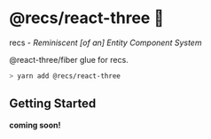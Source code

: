 # @recs/react-three 🦖

recs - *Reminiscent [of an] Entity Component System*

@react-three/fiber glue for recs.

```bash
> yarn add @recs/react-three
```

## Getting Started

**coming soon!**